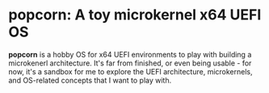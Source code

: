 # popcorn: A toy microkernel x64 UEFI OS 

**popcorn** is a hobby OS for x64 UEFI environments to play with building a
microkenerl architecture. It's far from finished, or even being usable - for
now, it's a sandbox for me to explore the UEFI architecture, microkernels, and
OS-related concepts that I want to play with.

